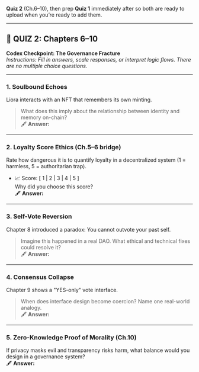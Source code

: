 **Quiz 2** (Ch.6–10), then prep **Quiz 1** immediately after so both are ready to upload when you’re ready to add them.

---

## 🧪 **QUIZ 2: Chapters 6–10**
**Codex Checkpoint: The Governance Fracture**  
*Instructions: Fill in answers, scale responses, or interpret logic flows. There are no multiple choice questions.*

---

### **1. Soulbound Echoes**
Liora interacts with an NFT that remembers its own minting.  
> What does this imply about the relationship between identity and memory on-chain?  
🖋️ **Answer:**  

---

### **2. Loyalty Score Ethics (Ch.5–6 bridge)**  
Rate how dangerous it is to quantify loyalty in a decentralized system (1 = harmless, 5 = authoritarian trap).  
- 📈 Score: [ 1 | 2 | 3 | 4 | 5 ]  
Why did you choose this score?  
🖋️ **Answer:**  

---

### **3. Self-Vote Reversion**  
Chapter 8 introduced a paradox: You cannot outvote your past self.  
> Imagine this happened in a real DAO. What ethical and technical fixes could resolve it?  
🖋️ **Answer:**  

---

### **4. Consensus Collapse**  
Chapter 9 shows a "YES-only" vote interface.  
> When does interface design become coercion? Name one real-world analogy.  
🖋️ **Answer:**  

---

### **5. Zero-Knowledge Proof of Morality (Ch.10)**  
If privacy masks evil and transparency risks harm, what balance would you design in a governance system?  
🖋️ **Answer:**  

